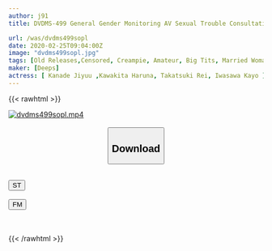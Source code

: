 ```yaml
---
author: j91
title: DVDMS-499 General Gender Monitoring AV Sexual Trouble Consultation Room Business Trip Special Edition! The First Reverse Nampa Experience For The First Time Since An Unfaithful Busty Wife Who Can Not Be Satisfied With Her Husband Is Born! Take A Virgin ○ School Student To A Love Hotel And Challenge Yourself To A Continuous Ejaculation Brush Lowering Of 100,000 Yen Per Shot With Just Two People! 4 A Boy Different From Her Husband's Funyachin ○ Full Of Explosion On The Verge Of A School Student ...

url: /was/dvdms499sopl
date: 2020-02-25T09:04:00Z
image: "dvdms499sopl.jpg"
tags: [Old Releases,Censored, Creampie, Amateur, Big Tits, Married Woman, 4HR+, Virgin Man	]
maker: [Deeps]
actress: [ Kanade Jiyuu ,Kawakita Haruna, Takatsuki Rei, Iwasawa Kayo ]
---
```



{{< rawhtml >}}

<div class="video" data-videoid="gw2PRJoOoWCqe32">
    <a href="javascript:;">
        <img src="/was/dvdms499sopl/dvdms499sopl.jpg" width="WIDTH" height="HEIGHT" alt="dvdms499sopl.mp4" loading="lazy">
    </a>
</div>

<script type="text/javascript" src="https://j91.asia/asset/on-demand-st.js"></script>

<br>
  <link rel="stylesheet" href="https://j91.asia/asset/bs5.css">
  
  <center>
  <button class="btn btn-primary" type="button" data-bs-toggle="collapse" data-bs-target=".multi-collapse" aria-expanded="false" aria-controls="multiCollapseExample1 multiCollapseExample2"><h2>Download</h2></button></center>
</p>
<div class="row">
  <div class="col">
    <div class="collapse multi-collapse" id="multiCollapseExample1">
      <div class="card card-body">
	      	      <br>
<div class="buttons">  
<a href="https://streamtape.to/v/gw2PRJoOoWCqe32" target="_blank"><button class="btn-hover color-3"><i class="fa fa-download"></i> ST</button></a></div>
    </div>
  </div>
</div>
  <div class="col">
    <div class="collapse multi-collapse" id="multiCollapseExample2">
      <div class="card card-body">
	      <br>
<div class="buttons">
    <a href="https://filemoon.sx/d/phy5mq7lqkig" target="_blank"><button class="btn-hover color-8"><i class="fa fa-download"></i> FM</button></a></div>
<br><br>
      </div>
    </div>
  </div>
</div>

{{< /rawhtml >}}